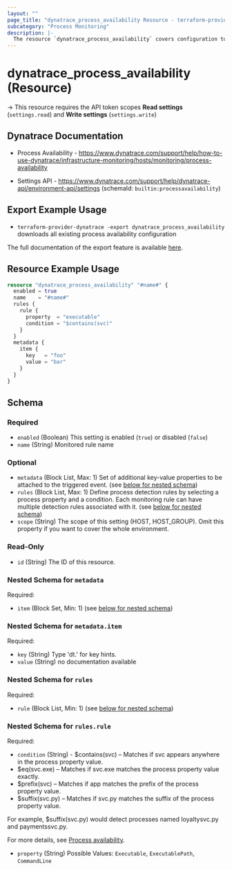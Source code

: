 ```yaml
---
layout: ""
page_title: "dynatrace_process_availability Resource - terraform-provider-dynatrace"
subcategory: "Process Monitoring"
description: |-
  The resource `dynatrace_process_availability` covers configuration to monitor key processes on a host
---
```


# dynatrace_process_availability (Resource)

-> This resource requires the API token scopes **Read settings** (`settings.read`) and **Write settings** (`settings.write`)

## Dynatrace Documentation

- Process Availability - https://www.dynatrace.com/support/help/how-to-use-dynatrace/infrastructure-monitoring/hosts/monitoring/process-availability

- Settings API - https://www.dynatrace.com/support/help/dynatrace-api/environment-api/settings (schemaId: `builtin:processavailability`)

## Export Example Usage

- `terraform-provider-dynatrace -export dynatrace_process_availability` downloads all existing process availability configuration

The full documentation of the export feature is available [here](https://registry.terraform.io/providers/dynatrace-oss/dynatrace/latest/docs/guides/export-v2).

## Resource Example Usage

```terraform
resource "dynatrace_process_availability" "#name#" {
  enabled = true
  name    = "#name#"
  rules {
    rule {
      property  = "executable"
      condition = "$contains(svc)"
    }
  }
  metadata {
    item {
      key   = "foo"
      value = "bar"
    }
  }
}
```

<!-- schema generated by tfplugindocs -->
## Schema

### Required

- `enabled` (Boolean) This setting is enabled (`true`) or disabled (`false`)
- `name` (String) Monitored rule name

### Optional

- `metadata` (Block List, Max: 1) Set of additional key-value properties to be attached to the triggered event. (see [below for nested schema](#nestedblock--metadata))
- `rules` (Block List, Max: 1) Define process detection rules by selecting a process property and a condition. Each monitoring rule can have multiple detection rules associated with it. (see [below for nested schema](#nestedblock--rules))
- `scope` (String) The scope of this setting (HOST, HOST_GROUP). Omit this property if you want to cover the whole environment.

### Read-Only

- `id` (String) The ID of this resource.

<a id="nestedblock--metadata"></a>
### Nested Schema for `metadata`

Required:

- `item` (Block Set, Min: 1) (see [below for nested schema](#nestedblock--metadata--item))

<a id="nestedblock--metadata--item"></a>
### Nested Schema for `metadata.item`

Required:

- `key` (String) Type 'dt.' for key hints.
- `value` (String) no documentation available



<a id="nestedblock--rules"></a>
### Nested Schema for `rules`

Required:

- `rule` (Block List, Min: 1) (see [below for nested schema](#nestedblock--rules--rule))

<a id="nestedblock--rules--rule"></a>
### Nested Schema for `rules.rule`

Required:

- `condition` (String) - $contains(svc) – Matches if svc appears anywhere in the process property value.
- $eq(svc.exe) – Matches if svc.exe matches the process property value exactly.
- $prefix(svc) – Matches if app matches the prefix of the process property value.
- $suffix(svc.py) – Matches if svc.py matches the suffix of the process property value.

For example, $suffix(svc.py) would detect processes named loyaltysvc.py and paymentssvc.py.

For more details, see [Process availability](https://dt-url.net/v923x37).
- `property` (String) Possible Values: `Executable`, `ExecutablePath`, `CommandLine`
 